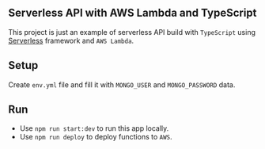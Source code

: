 ## Serverless API with AWS Lambda and TypeScript

This project is just an example of serverless API build with `TypeScript` using [Serverless](https://serlverless.com) framework and `AWS Lambda`.

## Setup

Create `env.yml` file and fill it with `MONGO_USER` and `MONGO_PASSWORD` data.

## Run

- Use `npm run start:dev` to run this app locally.
- Use `npm run deploy` to deploy functions to `AWS`.
